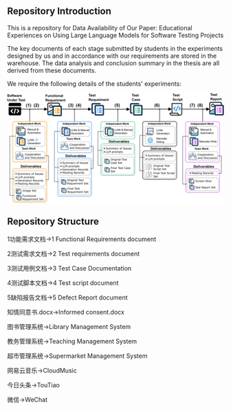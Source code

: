 

## Repository Introduction

This is a repository for Data Availability of Our Paper: Educational Experiences on Using Large Language Models for Software Testing Projects

The key documents of each stage submitted by students in the experiments designed by us and in accordance with our requirements are stored in the warehouse. The data analysis and conclusion summary in the thesis are all derived from these documents. 

We require the following details of the students' experiments:

![Experimental flow chart](https://github.com/Boomnana/fse2025-seet/blob/main/Experimental%20flow%20chart.png)
## Repository Structure

1功能需求文档→1 Functional Requirements document

2测试需求文档→2 Test requirements document 

3测试用例文档→3 Test Case Documentation

4测试脚本文档→4 Test script document

5缺陷报告文档→5 Defect Report document

知情同意书.docx→Informed consent.docx

图书管理系统→Library Management System

教务管理系统→Teaching Management System

超市管理系统→Supermarket Management System

网易云音乐→CloudMusic

今日头条→TouTiao

微信→WeChat
